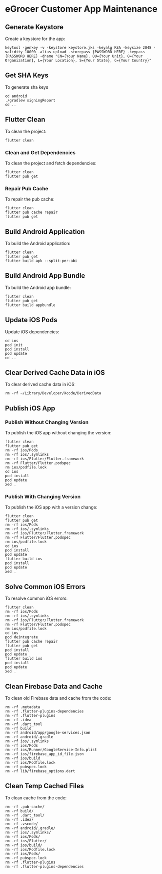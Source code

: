 # eGrocer Customer App Maintenance

## Generate Keystore

Create a keystore for the app:

```shell
keytool -genkey -v -keystore keystore.jks -keyalg RSA -keysize 2048 -validity 10000 -alias upload -storepass {PASSWORD HERE} -keypass {PASSWORD HERE} -dname "CN={Your Name}, OU={Your Unit}, O={Your Organization}, L={Your Location}, S={Your State}, C={Your Country}" 
```

## Get SHA Keys

To generate sha keys
```shell
cd android
./gradlew signingReport
cd ..
```

## Flutter Clean

To clean the project:

```shell
flutter clean
```

### Clean and Get Dependencies

To clean the project and fetch dependencies:

```shell
flutter clean
flutter pub get
```

### Repair Pub Cache

To repair the pub cache:

```shell
flutter clean
flutter pub cache repair
flutter pub get
```

## Build Android Application

To build the Android application:

```shell
flutter clean
flutter pub get
flutter build apk --split-per-abi
```

## Build Android App Bundle

To build the Android app bundle:

```shell
flutter clean
flutter pub get
flutter build appbundle
```

## Update iOS Pods

Update iOS dependencies:

```shell
cd ios
pod init
pod install
pod update
cd ..
```

## Clear Derived Cache Data in iOS

To clear derived cache data in iOS:

```shell
rm -rf ~/Library/Developer/Xcode/DerivedData
```

## Publish iOS App

### Publish Without Changing Version

To publish the iOS app without changing the version:

```shell
flutter clean
flutter pub get 
rm -rf ios/Pods
rm -rf ios/.symlinks
rm -rf ios/Flutter/Flutter.framework
rm -rf Flutter/Flutter.podspec
rm ios/podfile.lock
cd ios 
pod install 
pod update 
xed .
```

### Publish With Changing Version

To publish the iOS app with a version change:

```shell
flutter clean
flutter pub get 
rm -rf ios/Pods
rm -rf ios/.symlinks
rm -rf ios/Flutter/Flutter.framework
rm -rf Flutter/Flutter.podspec
rm ios/podfile.lock
cd ios 
pod install 
pod update 
flutter build ios
pod install 
pod update 
xed .
```

## Solve Common iOS Errors

To resolve common iOS errors:

```shell
flutter clean
rm -rf ios/Pods
rm -rf ios/.symlinks
rm -rf ios/Flutter/Flutter.framework
rm -rf Flutter/Flutter.podspec
rm ios/podfile.lock
cd ios 
pod deintegrate
flutter pub cache repair
flutter pub get 
pod install 
pod update 
flutter build ios
pod install 
pod update
xed .
```

## Clean Firebase Data and Cache

To clean old Firebase data and cache from the code:

```shell
rm -rf .metadata
rm -rf .flutter-plugins-dependencies
rm -rf .flutter-plugins
rm -rf .idea
rm -rf .dart_tool
rm -rf build
rm -rf android/app/google-services.json
rm -rf android/.gradle
rm -rf ios/.symlinks
rm -rf ios/Pods
rm -rf ios/Runner/GoogleService-Info.plist
rm -rf ios/firebase_app_id_file.json
rm -rf ios/build
rm -rf ios/Podfile.lock
rm -rf pubspec.lock
rm -rf lib/firebase_options.dart
```


## Clean Temp Cached Files

To clean cache from the code:

```shell
rm -rf .pub-cache/
rm -rf build/
rm -rf .dart_tool/
rm -rf .idea/
rm -rf .vscode/
rm -rf android/.gradle/
rm -rf ios/.symlinks/
rm -rf ios/Pods/
rm -rf ios/Flutter/
rm -rf ios/build/
rm -rf ios/Podfile.lock
rm -rf ios/Pods/
rm -rf pubspec.lock
rm -rf .flutter-plugins
rm -rf .flutter-plugins-dependencies
```
